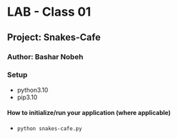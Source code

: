 # LAB - Class 01

## Project: Snakes-Cafe

### Author: Bashar Nobeh



### Setup
- python3.10
- pip3.10


#### How to initialize/run your application (where applicable)

-  `python snakes-cafe.py`




